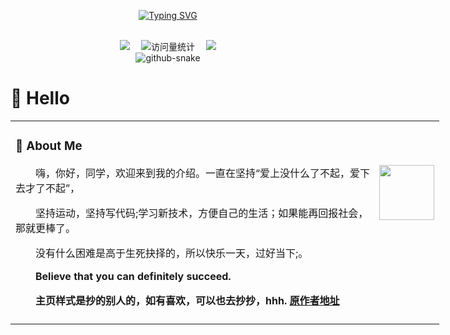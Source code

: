 <div align="center">

  <!-- dynamic typing effect 动态打字效果 -->

  [![Typing SVG](https://readme-typing-svg.demolab.com?font=Fira+Code&pause=1000&width=435&lines=同学,今天快乐敲代码了吗!&center=true&size=27)](https://git.io/typing-svg)


  <!-- knock code pictures 敲代码的图片 -->
  <picture>
    <source media="(prefers-color-scheme: dark)" srcset="https://github.com/hibisicus/hibisicus/blob/main/assets/images/coding.gif" />
    <source media="(prefers-color-scheme: light)" srcset="https://github.com/hibisicus/hibisicus/blob/main/assets/images/developer.svg" height="225px" />
    <source media="(prefers-color-scheme: dark)" srcset="https://github.com/hibisicus/hibisicus/blob/main/assets/images/coding.gif" />
  </picture>

  <!-- for beauty 留个空行好看点 -->
  <div>&nbsp;</div>

  <!-- profile logo 个人资料徽标 -->
<!--
    <a href="https://twitter.com/sun0225SUN/"><img src="https://img.shields.io/badge/Twitter-推特-blue" /></a>&emsp;
    <a href="https://www.youtube.com/@sun0225SUN"><img src="https://img.shields.io/badge/YouTube-油管-c32136" /></a>&emsp;
    <a href="https://sunguoqi.com/"><img src="https://img.shields.io/badge/Website-博客-8c36db" /></a>&emsp;


-->
  <div>
    <a href="https://wechat.guoqi.dev"><img src="https://img.shields.io/badge/WeChat-微信-07c160" /></a>&emsp;
    <!-- visitor -->
    <img src="https://komarev.com/ghpvc/?username=sun0225SUN&label=Views&color=orange&style=flat" alt="访问量统计" />&emsp;
    <!-- wakatime -->    
    <a href="https://wakatime.com/@sun0225SUN"><img src="https://wakatime.com/badge/user/42d0678c-368b-448b-9a77-5d21c5b55352.svg" /></a>

  </div>

  <!-- Snake Code Contribution Map 贪吃蛇代码贡献图 -->
  <picture>
    <source media="(prefers-color-scheme: dark)" srcset="https://cdn.jsdelivr.net/gh/hibisicus/hibisicus@main/assets/github-contribution-grid-snake-dark.svg" />
    <source media="(prefers-color-scheme: light)" srcset="https://cdn.jsdelivr.net/gh/hibisicus/hibisicus@main/assets/github-contribution-grid-snake.svg" />
    <img alt="github-snake" src="https://cdn.jsdelivr.net/gh/hibisicus/hibisicus@main/assets/github-contribution-grid-snake-dark.svg" />
  </picture>

</div>

#  🙋 Hello

<table style="width: 850px;">

<tr><td>

### 🤺 About Me

<img align="right" width="88" src="https://cdn.jsdelivr.net/gh/sun0225SUN/sun0225SUN/assets/images/jobs.png" />

<p>&emsp;&emsp;嗨，你好，同学，欢迎来到我的介绍。一直在坚持“爱上没什么了不起，爱下去才了不起”，</p>
<p>&emsp;&emsp;坚持运动，坚持写代码;学习新技术，方便自己的生活；如果能再回报社会，那就更棒了。</p>
<p>&emsp;&emsp;没有什么困难是高于生死抉择的，所以快乐一天，过好当下;。</p>
<p>&emsp;&emsp;<strong>Believe that you can definitely succeed.</strong></p>
<p>&emsp;&emsp;<strong>主页样式是抄的别人的，如有喜欢，可以也去抄抄，hhh. <a href="https://github.com/sun0225SUN">原作者地址</a></strong></p>


</td></tr>

<tr><td>
</table>
